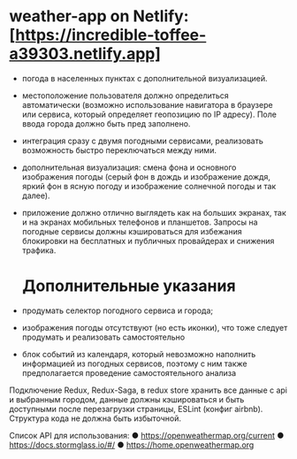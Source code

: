 # weather-app on Netlify: [https://incredible-toffee-a39303.netlify.app]

- погода в населенных пунктах с дополнительной визуализацией.
- местоположение пользователя должно определиться автоматически (возможно использование навигатора в браузере
  или сервиса, который определяет геопозицию по IP адресу). Поле ввода города должно быть пред заполнено.
- интеграция сразу с двумя погодными сервисами, реализовать возможность быстро переключаться между
  ними.
- дополнительная визуализация: смена фона и основного изображения погоды (серый фон в дождь и изображение дождя, яркий фон в ясную погоду и изображение солнечной погоды и так далее).
- приложение должно отлично выглядеть как на больших экранах, так и на
  экранах мобильных телефонов и планшетов. Запросы на погодные сервисы должны
  кэшироваться для избежания блокировки на бесплатных и публичных провайдерах и
  снижения трафика.

  # Дополнительные указания

- продумать селектор погодного сервиса и города;
- изображения погоды отсутствуют (но есть иконки), что тоже следует продумать и реализовать самостоятельно
- блок событий из календаря, который невозможно наполнить информацией из погодных сервисов, поэтому с ним также предполагается проведение
  самостоятельного анализа

Подключение Redux, Redux-Saga, в redux store хранить все данные с api и выбранным городом, данные
должны кэшироваться и быть доступными после перезагрузки страницы, ESLint (конфиг airbnb). Структура кода не должна быть избыточной.

Список API для использования:
● https://openweathermap.org/current
● https://docs.stormglass.io/#/
● https://home.openweathermap.org
